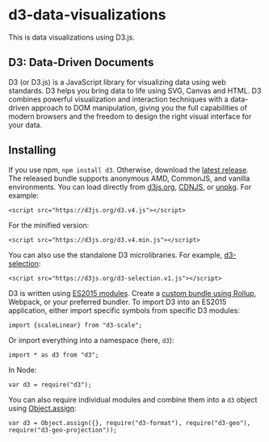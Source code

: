 # d3-data-visualizations
This is data visualizations using D3.js.
## D3: Data-Driven Documents
D3 (or D3.js) is a JavaScript library for visualizing data using web standards. D3 helps you bring data to life using SVG, Canvas and HTML. D3 combines powerful visualization and interaction techniques with a data-driven approach to DOM manipulation, giving you the full capabilities of modern browsers and the freedom to design the right visual interface for your data.
## Installing
If you use npm, `npm install d3`. Otherwise, download the [latest release](https://github.com/d3/d3/releases/tag/v4.9.1). The released bundle supports anonymous AMD, CommonJS, and vanilla environments. You can load directly from [d3js.org](https://d3js.org/), [CDNJS](https://cdnjs.com/libraries/d3), or [unpkg](https://unpkg.com/d3@4.9.1/). For example:

`<script src="https://d3js.org/d3.v4.js"></script>`

For the minified version:

`<script src="https://d3js.org/d3.v4.min.js"></script>`

You can also use the standalone D3 microlibraries. For example, [d3-selection](https://github.com/d3/d3-selection):

`<script src="https://d3js.org/d3-selection.v1.js"></script>`

D3 is written using [ES2015 modules](http://2ality.com/2014/09/es6-modules-final.html). Create a [custom bundle using Rollup](https://bl.ocks.org/mbostock/bb09af4c39c79cffcde4), Webpack, or your preferred bundler. To import D3 into an ES2015 application, either import specific symbols from specific D3 modules:

`import {scaleLinear} from "d3-scale";`

Or import everything into a namespace (here, `d3`):

`import * as d3 from "d3";`

In Node:

`var d3 = require("d3");`

You can also require individual modules and combine them into a `d3` object using [Object.assign](https://developer.mozilla.org/en-US/docs/Web/JavaScript/Reference/Global_Objects/Object/assign):

`var d3 = Object.assign({}, require("d3-format"), require("d3-geo"), require("d3-geo-projection"));`

